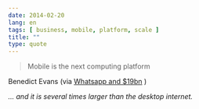 ```yaml
---
date: 2014-02-20
lang: en
tags: [ business, mobile, platform, scale ]
title: ""
type: quote
---
```


> Mobile is the next computing platform

Benedict Evans (via [Whatsapp and
\$19bn](http://ben-evans.com/benedictevans/2014/2/19/whatsapp-and-19bn#disqus_thread)
)

*... and it is several times larger than the desktop internet.*

